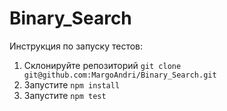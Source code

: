 # Binary_Search
Инструкция по запуску тестов:
1. Склонируйте репозиторий
    `git clone git@github.com:MargoAndri/Binary_Search.git`
2.  Запустите  `npm install`
3.  Запустите `npm test`
